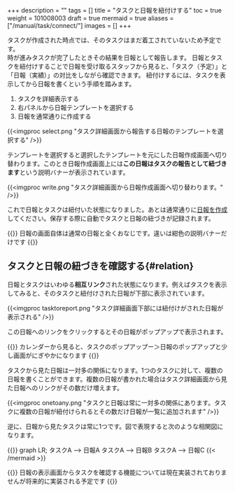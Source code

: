 +++
description = ""
tags = []
title = "タスクと日報を紐付けする"
toc = true
weight = 101008003
draft = true
mermaid = true
aliases = ["/manual/task/connect/"]
images = []
+++

タスクが作成された時点では、そのタスクはまだ着工されていないため予定です。  
時が進みタスクが完了したときその結果を日報として報告します。
日報とタスクを紐付けすることで日報を受け取るスタッフから見ると、「タスク（予定）」と「日報（実績）」の対比をしながら確認できます。
紐付けするには、タスクを表示してから日報を書くという手順を踏みます。

1. タスクを詳細表示する
1. 右パネルから日報テンプレートを選択する
1. 日報を通常通りに作成する

{{<imgproc select.png "タスク詳細画面から報告する日報のテンプレートを選択する" />}}

テンプレートを選択すると選択したテンプレートを元にした日報作成画面へ切り替わります。このとき日報作成画面上には**この日報はタスクの報告として紐づきます**という説明バナーが表示されています。

{{<imgproc write.png "タスク詳細画面から日報作成画面へ切り替わります。" />}}

これで日報とタスクは紐付いた状態になりました。あとは通常通りに[日報を作成](/docs/manual/write-report/write/)してください。保存する際に自動でタスクと日報の紐づきが記録されます。

{{<alice pos="right" icon="here">}}
日報の画面自体は通常の日報と全くおなじです。違いは紺色の説明バナーだけです
{{</alice>}}

## タスクと日報の紐づきを確認する{#relation}

日報とタスクはいわゆる**相互リンク**された状態になります。例えばタスクを表示してみると、そのタスクと紐付けされた日報が下部に表示されています。

{{<imgproc tasktoreport.png "タスク詳細画面下部には紐付けがされた日報が表示される" />}}

この日報へのリンクをクリックするとその日報がポップアップで表示されます。  

{{<alice pos="right" icon="here">}}
カレンダーから見ると、タスクのポップアップー＞日報のポップアップと少し画面がにぎやかになります
{{</alice>}}

タスクから見た日報は一対多の関係になります。1つのタスクに対して、複数の日報を書くことができます。複数の日報が書かれた場合はタスク詳細画面から見た日報へのリンクがその数だけ増えます。

{{<imgproc onetoany.png "タスクと日報は常に一対多の関係にあります。タスクに複数の日報が紐付けられるとその数だけ日報が一覧に追加されます" />}}

逆に、日報から見たタスクは常に1つです。図で表現すると次のような相関図になります。

{{<mermaid align="center">}}
graph LR;
  タスクA --> 日報A
  タスクA --> 日報B
  タスクA --> 日報C
{{< /mermaid >}}

{{<alice pos="right" icon="default">}}
日報の表示画面からタスクを確認する機能については現在実装されておりませんが将来的に実装される予定です
{{</alice>}}
